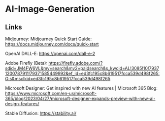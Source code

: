 # AI-Image-Generation

## Links
Midjourney: Midjourney Quick Start Guide: https://docs.midjourney.com/docs/quick-start

OpenAI DALL-E: https://openai.com/dall-e-2

Adobe Firefly (Beta): https://firefly.adobe.com/?sdid=JM4FW6VL&mv=search&mv2=paidsearch&s_kwcid=AL!3085!10!79371200787911!79371585449992&ef_id=ed3fc195c8b619517fcca539d498f265:G:s&msclkid=ed3fc195c8b619517fcca539d498f265

Microsoft Designer: Get inspired with new AI features | Microsoft 365 Blog: https://www.microsoft.com/en-us/microsoft-365/blog/2023/04/27/microsoft-designer-expands-preview-with-new-ai-design-features/

Stable Diffusion: https://stability.ai/

